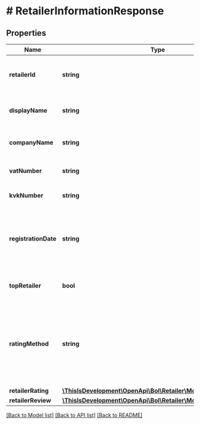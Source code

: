 # # RetailerInformationResponse

## Properties

Name | Type | Description | Notes
------------ | ------------- | ------------- | -------------
**retailerId** | **string** | The Id of the retailer which information belongs to. |
**displayName** | **string** | The name of the retailer visible on bol.com |
**companyName** | **string** | The company name of the retailer. |
**vatNumber** | **string** | The VAT number of the retailer. |
**kvkNumber** | **string** | The KVK number of the retailer. |
**registrationDate** | **string** | A date representing the registration date for the retailer within bol.com |
**topRetailer** | **bool** | Indication of retailer&#39;s being the top seller. | [optional]
**ratingMethod** | **string** | An identifier that identifies if the rating is calculated over the past three months or on all reviews for the retailer. | [optional]
**retailerRating** | [**\ThisIsDevelopment\OpenApi\Bol\Retailer\Models\RetailerRating**](RetailerRating.md) |  | [optional]
**retailerReview** | [**\ThisIsDevelopment\OpenApi\Bol\Retailer\Models\RetailerReview**](RetailerReview.md) |  | [optional]

[[Back to Model list]](../../README.md#models) [[Back to API list]](../../README.md#endpoints) [[Back to README]](../../README.md)
